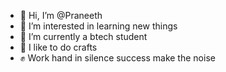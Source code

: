 - 👋 Hi, I’m @Praneeth
- 👀 I’m interested in learning new things 
- 🌱 I’m currently a btech student 
- 🎨 I like to do crafts
- ✊ Work hand in silence success make the noise 


<!---
Praneeth3105/Praneeth3105 is a ✨ special ✨ repository because its `README.md` (this file) appears on your GitHub profile.
You can click the Preview link to take a look at your changes.
--->
